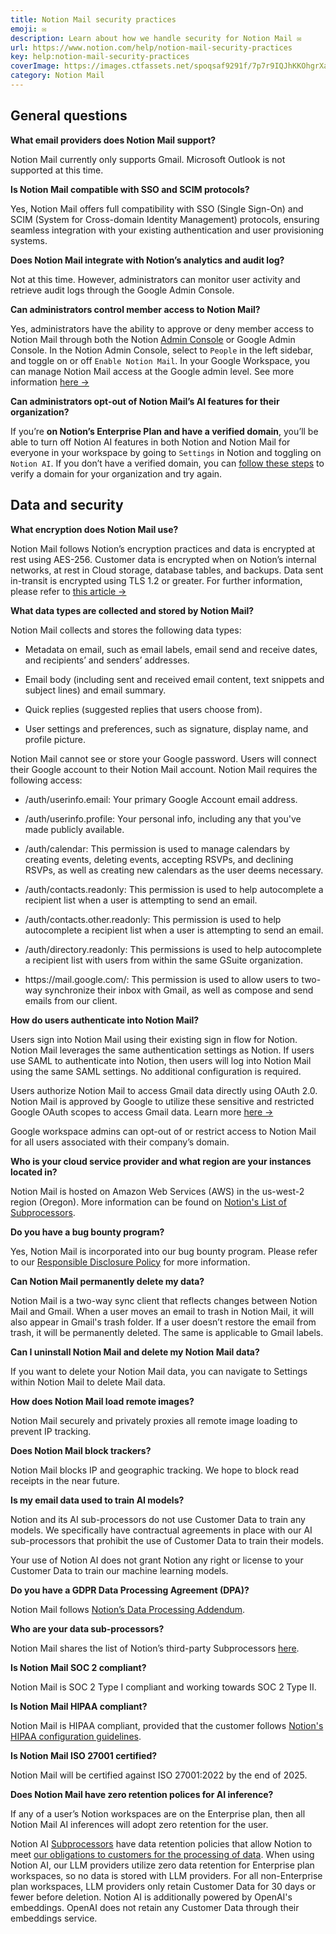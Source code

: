 ```yaml
---
title: Notion Mail security practices
emoji: ✉️
description: Learn about how we handle security for Notion Mail ✉️
url: https://www.notion.com/help/notion-mail-security-practices
key: help:notion-mail-security-practices
coverImage: https://images.ctfassets.net/spoqsaf9291f/7p7r9IQJhKKOhgrXa1QFoG/e8d045240fb448b29e0368488108e69e/notion-ai-security-practices.png
category: Notion Mail
---
```


## General questions

**What email providers does Notion Mail support?**

Notion Mail currently only supports Gmail. Microsoft Outlook is not supported at this time.

**Is Notion Mail compatible with SSO and SCIM protocols?**

Yes, Notion Mail offers full compatibility with SSO (Single Sign-On) and SCIM (System for Cross-domain Identity Management) protocols, ensuring seamless integration with your existing authentication and user provisioning systems.

**Does Notion Mail integrate with Notion’s analytics and audit log?**

Not at this time. However, administrators can monitor user activity and retrieve audit logs through the Google Admin Console.

**Can administrators control member access to Notion Mail?**

Yes, administrators have the ability to approve or deny member access to Notion Mail through both the Notion [Admin Console](https://www.notion.com/help/organization-level-controls) or Google Admin Console. In the Notion Admin Console, select to `People` in the left sidebar, and toggle on or off `Enable Notion Mail`. In your Google Workspace, you can manage Notion Mail access at the Google admin level. See more information [here →](https://support.google.com/a/answer/7281227?hl=en)

**Can administrators opt-out of Notion Mail’s AI features for their organization?**

If you’re **on Notion’s Enterprise Plan and have a verified domain**, you’ll be able to turn off Notion AI features in both Notion and Notion Mail for everyone in your workspace by going to `Settings` in Notion and toggling on `Notion AI`. If you don’t have a verified domain, you can [follow these steps](https://www.notion.com/help/domain-management#verify-a-domain-for-your-organization) to verify a domain for your organization and try again.

## Data and security

**What encryption does Notion Mail use?**

Notion Mail follows Notion’s encryption practices and data is encrypted at rest using AES-256. Customer data is encrypted when on Notion’s internal networks, at rest in Cloud storage, database tables, and backups. Data sent in-transit is encrypted using TLS 1.2 or greater. For further information, please refer to [this article →](https://www.notion.com/help/security-and-privacy)

**What data types are collected and stored by Notion Mail?**

Notion Mail collects and stores the following data types:

* Metadata on email, such as email labels, email send and receive dates, and recipients’ and senders’ addresses.

* Email body (including sent and received email content, text snippets and subject lines) and email summary.

* Quick replies (suggested replies that users choose from).

* User settings and preferences, such as signature, display name, and profile picture.

Notion Mail cannot see or store your Google password. Users will connect their Google account to their Notion Mail account. Notion Mail requires the following access:

* /auth/userinfo.email: Your primary Google Account email address.

* /auth/userinfo.profile: Your personal info, including any that you've made publicly available.

* /auth/calendar: This permission is used to manage calendars by creating events, deleting events, accepting RSVPs, and declining RSVPs, as well as creating new calendars as the user deems necessary.

* /auth/contacts.readonly: This permission is used to help autocomplete a recipient list when a user is attempting to send an email.

* /auth/contacts.other.readonly: This permission is used to help autocomplete a recipient list when a user is attempting to send an email.

* /auth/directory.readonly: This permissions is used to help autocomplete a recipient list with users from within the same GSuite organization.

* https\://mail.google.com/: This permission is used to allow users to two-way synchronize their inbox with Gmail, as well as compose and send emails from our client.

**How do users authenticate into Notion Mail?**

Users sign into Notion Mail using their existing sign in flow for Notion. Notion Mail leverages the same authentication settings as Notion. If users use SAML to authenticate into Notion, then users will log into Notion Mail using the same SAML settings. No additional configuration is required.

Users authorize Notion Mail to access Gmail data directly using OAuth 2.0. Notion Mail is approved by Google to utilize these sensitive and restricted Google OAuth scopes to access Gmail data. Learn more [here →](https://support.google.com/cloud/answer/13463073?visit_id=638730759465397515-73725525\&rd=1)

Google workspace admins can opt-out of or restrict access to Notion Mail for all users associated with their company’s domain.

**Who is your cloud service provider and what region are your instances located in?**

Notion Mail is hosted on Amazon Web Services (AWS) in the us-west-2 region (Oregon). More information can be found on [Notion's List of Subprocessors](https://www.notion.com/notion/Notion-s-List-of-Subprocessors-268fa5bcfa0f46b6bc29436b21676734).

**Do you have a bug bounty program?**

Yes, Notion Mail is incorporated into our bug bounty program. Please refer to our [Responsible Disclosure Policy](https://www.notion.com/Responsible-Disclosure-Policy-5f18bb6b86804eaf989c006131778b9c) for more information.

**Can Notion Mail permanently delete my data?**

Notion Mail is a two-way sync client that reflects changes between Notion Mail and Gmail. When a user moves an email to trash in Notion Mail, it will also appear in Gmail's trash folder. If a user doesn’t restore the email from trash, it will be permanently deleted. The same is applicable to Gmail labels.

**Can I uninstall Notion Mail and delete my Notion Mail data?**

If you want to delete your Notion Mail data, you can navigate to Settings within Notion Mail to delete Mail data.

**How does Notion Mail load remote images?**

Notion Mail securely and privately proxies all remote image loading to prevent IP tracking.

**Does Notion Mail block trackers?**

Notion Mail blocks IP and geographic tracking. We hope to block read receipts in the near future.

**Is my email data used to train AI models?**

Notion and its AI sub-processors do not use Customer Data to train any models. We specifically have contractual agreements in place with our AI sub-processors that prohibit the use of Customer Data to train their models.

Your use of Notion AI does not grant Notion any right or license to your Customer Data to train our machine learning models.

**Do you have a GDPR Data Processing Agreement (DPA)?**

Notion Mail follows [Notion’s Data Processing Addendum](https://www.notion.com/notion/Data-Processing-Addendum-361b540101274b1fa7e16b90402b0d99).

**Who are your data sub-processors?**

Notion Mail shares the list of Notion’s third-party Subprocessors [here](https://www.notion.com/notion/Notion-s-List-of-Subprocessors-268fa5bcfa0f46b6bc29436b21676734).

**Is Notion Mail SOC 2 compliant?**

Notion Mail is SOC 2 Type I compliant and working towards SOC 2 Type II.

**Is Notion Mail HIPAA compliant?**

Notion Mail is HIPAA compliant, provided that the customer follows [Notion's HIPAA configuration guidelines](https://www.notion.com/help/hipaa).

**Is Notion Mail ISO 27001 certified?**

Notion Mail will be certified against ISO 27001:2022 by the end of 2025.

**Does Notion Mail have zero retention polices for AI inference?**

If any of a user’s Notion workspaces are on the Enterprise plan, then all Notion Mail AI inferences will adopt zero retention for the user.

Notion AI [Subprocessors](https://www.notion.com/notion/Notion-s-List-of-Subprocessors-268fa5bcfa0f46b6bc29436b21676734) have data retention policies that allow Notion to meet [our obligations to customers for the processing of data](https://notion.notion.site/Data-Processing-Addendum-361b540101274b1fa7e16b90402b0d99?pvs=4). When using Notion AI, our LLM providers utilize zero data retention for Enterprise plan workspaces, so no data is stored with LLM providers. For all non-Enterprise plan workspaces, LLM providers only retain Customer Data for 30 days or fewer before deletion. Notion AI is additionally powered by OpenAI's embeddings. OpenAI does not retain any Customer Data through their embeddings service.
